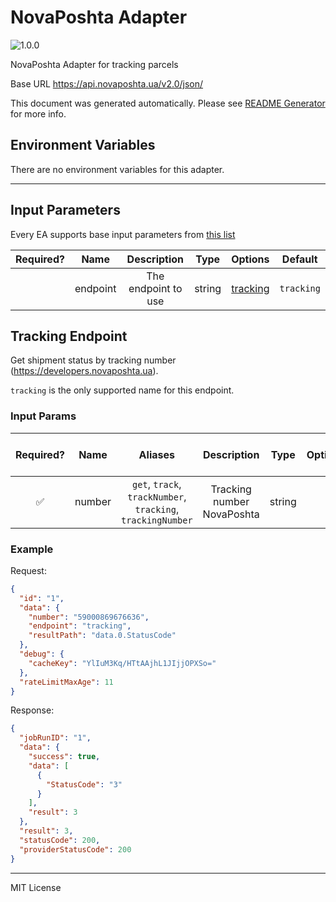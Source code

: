 # NovaPoshta Adapter

![1.0.0](https://img.shields.io/github/package-json/v/smartcontractkit/external-adapters-js?filename=packages/sources/novaposhta/package.json)

NovaPoshta Adapter for tracking parcels

Base URL https://api.novaposhta.ua/v2.0/json/

This document was generated automatically. Please see [README Generator](../../scripts#readme-generator) for more info.

## Environment Variables

There are no environment variables for this adapter.

---

## Input Parameters

Every EA supports base input parameters from [this list](../../core/bootstrap#base-input-parameters)

| Required? |   Name   |     Description     |  Type  |            Options             |  Default   |
| :-------: | :------: | :-----------------: | :----: | :----------------------------: | :--------: |
|           | endpoint | The endpoint to use | string | [tracking](#tracking-endpoint) | `tracking` |

## Tracking Endpoint

Get shipment status by tracking number (https://developers.novaposhta.ua).

`tracking` is the only supported name for this endpoint.

### Input Params

| Required? |  Name  |                           Aliases                           |        Description         |  Type  | Options | Default | Depends On | Not Valid With |
| :-------: | :----: | :---------------------------------------------------------: | :------------------------: | :----: | :-----: | :-----: | :--------: | :------------: |
|    ✅     | number | `get`, `track`, `trackNumber`, `tracking`, `trackingNumber` | Tracking number NovaPoshta | string |         |         |            |                |

### Example

Request:

```json
{
  "id": "1",
  "data": {
    "number": "59000869676636",
    "endpoint": "tracking",
    "resultPath": "data.0.StatusCode"
  },
  "debug": {
    "cacheKey": "YlIuM3Kq/HTtAAjhL1JIjjOPXSo="
  },
  "rateLimitMaxAge": 11
}
```

Response:

```json
{
  "jobRunID": "1",
  "data": {
    "success": true,
    "data": [
      {
        "StatusCode": "3"
      }
    ],
    "result": 3
  },
  "result": 3,
  "statusCode": 200,
  "providerStatusCode": 200
}
```

---

MIT License
